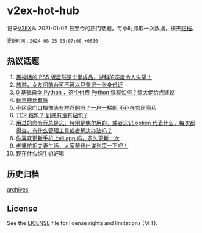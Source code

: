 # v2ex-hot-hub

 记录[V2EX](https://www.v2ex.com/)从 2021-01-06 日至今的热门话题。每小时抓取一次数据，按天[归档](archives)。

`更新时间：2024-08-25 08:07:08 +0800`

## 热议话题

1. [黑神话的 PS5 版居然是个半成品，游科的态度令人失望！](https://www.v2ex.com/t/1067444)
1. [旅游，女友问前台可不可以只登记一张身份证](https://www.v2ex.com/t/1067487)
1. [0 基础自学 Python ，这个付费 Python 课程如何？请大佬给点建议](https://www.v2ex.com/t/1067502)
1. [玩黑神话有感](https://www.v2ex.com/t/1067420)
1. [小区家门口摄像头有推荐的吗？一户一梯的 不存在邻居隐私](https://www.v2ex.com/t/1067410)
1. [TCP 粘包？ 到底有没有粘包？](https://www.v2ex.com/t/1067508)
1. [用过的命令行总是忘，特别是偶尔用的，或者忘记 option 代表什么，每次都得查，有什么管理工具或者解决办法吗？](https://www.v2ex.com/t/1067416)
1. [你喜欢更新手机上的 app 吗，多久更新一次](https://www.v2ex.com/t/1067417)
1. [老婆抗拒夫妻生活，大家帮我出谋划策一下吧！](https://www.v2ex.com/t/1067551)
1. [现在什么纯牛奶好喝](https://www.v2ex.com/t/1067514)

## 历史归档

[archives](archives)

## License

See the [LICENSE](LICENSE) file for license rights and limitations (MIT).
